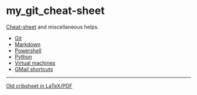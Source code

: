 my_git_cheat-sheet
==================

[Cheat-sheet](cheat-sheet/cheat-sheet.md) and miscellaneous helps.
- [Git](cheat-sheet/cheat-sheet.md#git)
- [Markdown](cheat-sheet/cheat-sheet.md#markdown)
- [Powershell](cheat-sheet/cheat-sheet.md#powershell)
- [Python](cheat-sheet/cheat-sheet.md#python)
- [Virtual machines](cheat-sheet/cheat-sheet.md#vms)
- [GMail shortcuts](gmail-shortcuts.md)

---

[Old cribsheet in LaTeX/PDF](cribsheet/cribsheet.pdf)

